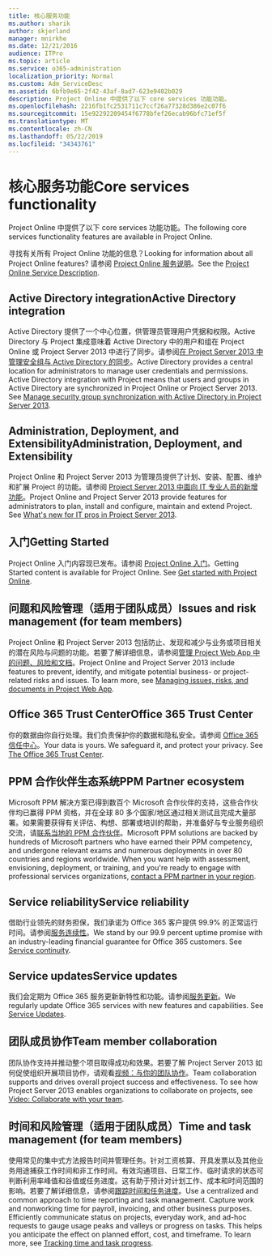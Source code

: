 ```yaml
---
title: 核心服务功能
ms.author: sharik
author: skjerland
manager: mnirkhe
ms.date: 12/21/2016
audience: ITPro
ms.topic: article
ms.service: o365-administration
localization_priority: Normal
ms.custom: Adm_ServiceDesc
ms.assetid: 6bfb9e65-2f42-43af-8ad7-623e9402b029
description: Project Online 中提供了以下 core services 功能功能。
ms.openlocfilehash: 2216fb1fc2531711c7ccf26a77328d386e2c07f6
ms.sourcegitcommit: 15e92292209454f6778bfef26ecab96bfc71ef5f
ms.translationtype: MT
ms.contentlocale: zh-CN
ms.lasthandoff: 05/22/2019
ms.locfileid: "34343761"
---
```

# <a name="core-services-functionality"></a><span data-ttu-id="581a7-103">核心服务功能</span><span class="sxs-lookup"><span data-stu-id="581a7-103">Core services functionality</span></span>

<span data-ttu-id="581a7-104">Project Online 中提供了以下 core services 功能功能。</span><span class="sxs-lookup"><span data-stu-id="581a7-104">The following core services functionality features are available in Project Online.</span></span>
  
<span data-ttu-id="581a7-105">寻找有关所有 Project Online 功能的信息？</span><span class="sxs-lookup"><span data-stu-id="581a7-105">Looking for information about all Project Online features?</span></span> <span data-ttu-id="581a7-106">请参阅 [Project Online 服务说明](project-online-service-description.md)。</span><span class="sxs-lookup"><span data-stu-id="581a7-106">See the [Project Online Service Description](project-online-service-description.md).</span></span>
  
## <a name="active-directory-integration"></a><span data-ttu-id="581a7-107">Active Directory integration</span><span class="sxs-lookup"><span data-stu-id="581a7-107">Active Directory integration</span></span>
<span data-ttu-id="581a7-108"><a name="bkmk_AD_Integration"> </a></span><span class="sxs-lookup"><span data-stu-id="581a7-108"></span></span>

<span data-ttu-id="581a7-p102">Active Directory 提供了一个中心位置，供管理员管理用户凭据和权限。Active Directory 与 Project 集成意味着 Active Directory 中的用户和组在 Project Online 或 Project Server 2013 中进行了同步。请参阅[在 Project Server 2013 中管理安全组与 Active Directory 的同步](https://go.microsoft.com/fwlink/p/?LinkId=402631)。</span><span class="sxs-lookup"><span data-stu-id="581a7-p102">Active Directory provides a central location for administrators to manage user credentials and permissions. Active Directory integration with Project means that users and groups in Active Directory are synchronized in Project Online or Project Server 2013. See [Manage security group synchronization with Active Directory in Project Server 2013](https://go.microsoft.com/fwlink/p/?LinkId=402631).</span></span>
  
## <a name="administration-deployment-and-extensibility"></a><span data-ttu-id="581a7-112">Administration, Deployment, and Extensibility</span><span class="sxs-lookup"><span data-stu-id="581a7-112">Administration, Deployment, and Extensibility</span></span>
<span data-ttu-id="581a7-113"><a name="bkmk_AdministrationDeploymentExtensibility"> </a></span><span class="sxs-lookup"><span data-stu-id="581a7-113"></span></span>

<span data-ttu-id="581a7-p103">Project Online 和 Project Server 2013 为管理员提供了计划、安装、配置、维护和扩展 Project 的功能。请参阅 [Project Server 2013 中面向 IT 专业人员的新增功能](https://go.microsoft.com/fwlink/p/?LinkId=272017)。</span><span class="sxs-lookup"><span data-stu-id="581a7-p103">Project Online and Project Server 2013 provide features for administrators to plan, install and configure, maintain and extend Project. See [What's new for IT pros in Project Server 2013](https://go.microsoft.com/fwlink/p/?LinkId=272017).</span></span>
  
## <a name="getting-started"></a><span data-ttu-id="581a7-116">入门</span><span class="sxs-lookup"><span data-stu-id="581a7-116">Getting Started</span></span>
<span data-ttu-id="581a7-117"><a name="bkmk_GettingStarted"> </a></span><span class="sxs-lookup"><span data-stu-id="581a7-117"></span></span>

<span data-ttu-id="581a7-p104">Project Online 入门内容现已发布。请参阅 [Project Online 入门](https://support.office.com/en-us/article/Get-started-with-Project-Online-E3E5F64F-ADA5-4F9D-A578-130B2D4E5F11?ui=en-US&amp;rs=en-US&amp;ad=US)。</span><span class="sxs-lookup"><span data-stu-id="581a7-p104">Getting Started content is available for Project Online. See [Get started with Project Online](https://support.office.com/en-us/article/Get-started-with-Project-Online-E3E5F64F-ADA5-4F9D-A578-130B2D4E5F11?ui=en-US&amp;rs=en-US&amp;ad=US).</span></span>
  
## <a name="issues-and-risk-management-for-team-members"></a><span data-ttu-id="581a7-120">问题和风险管理（适用于团队成员）</span><span class="sxs-lookup"><span data-stu-id="581a7-120">Issues and risk management (for team members)</span></span>
<span data-ttu-id="581a7-121"><a name="bkmk_IssuesRiskManagement"> </a></span><span class="sxs-lookup"><span data-stu-id="581a7-121"></span></span>

<span data-ttu-id="581a7-p105">Project Online 和 Project Server 2013 包括防止、发现和减少与业务或项目相关的潜在风险与问题的功能。若要了解详细信息，请参阅[管理 Project Web App 中的问题、风险和文档](https://go.microsoft.com/fwlink/?LinkId=402634)。</span><span class="sxs-lookup"><span data-stu-id="581a7-p105">Project Online and Project Server 2013 include features to prevent, identify, and mitigate potential business- or project-related risks and issues. To learn more, see [Managing issues, risks, and documents in Project Web App](https://go.microsoft.com/fwlink/?LinkId=402634).</span></span>
  
## <a name="office-365-trust-center"></a><span data-ttu-id="581a7-124">Office 365 Trust Center</span><span class="sxs-lookup"><span data-stu-id="581a7-124">Office 365 Trust Center</span></span>
<span data-ttu-id="581a7-125"><a name="bkmk_Office365TrustCenter"> </a></span><span class="sxs-lookup"><span data-stu-id="581a7-125"></span></span>

<span data-ttu-id="581a7-p106">你的数据由你自行处理。我们负责保护你的数据和隐私安全。请参阅 [Office 365 信任中心](https://go.microsoft.com/fwlink/?LinkId=402637)。</span><span class="sxs-lookup"><span data-stu-id="581a7-p106">Your data is yours. We safeguard it, and protect your privacy. See [The Office 365 Trust Center](https://go.microsoft.com/fwlink/?LinkId=402637).</span></span>
  
## <a name="ppm-partner-ecosystem"></a><span data-ttu-id="581a7-129">PPM 合作伙伴生态系统</span><span class="sxs-lookup"><span data-stu-id="581a7-129">PPM Partner ecosystem</span></span>
<span data-ttu-id="581a7-130"><a name="bkmk_ProjectPortfolioManagementPartner"> </a></span><span class="sxs-lookup"><span data-stu-id="581a7-130"></span></span>

<span data-ttu-id="581a7-p107">Microsoft PPM 解决方案已得到数百个 Microsoft 合作伙伴的支持，这些合作伙伴均已赢得 PPM 资格，并在全球 80 多个国家/地区通过相关测试且完成大量部署。如果需要获得有关评估、构想、部署或培训的帮助，并准备好与专业服务组织交流，请[联系当地的 PPM 合作伙伴](https://go.microsoft.com/fwlink/p/?LinkId=272646)。</span><span class="sxs-lookup"><span data-stu-id="581a7-p107">Microsoft PPM solutions are backed by hundreds of Microsoft partners who have earned their PPM competency, and undergone relevant exams and numerous deployments in over 80 countries and regions worldwide. When you want help with assessment, envisioning, deployment, or training, and you're ready to engage with professional services organizations, [contact a PPM partner in your region](https://go.microsoft.com/fwlink/p/?LinkId=272646).</span></span>
  
## <a name="service-reliability"></a><span data-ttu-id="581a7-133">Service reliability</span><span class="sxs-lookup"><span data-stu-id="581a7-133">Service reliability</span></span>
<span data-ttu-id="581a7-134"><a name="bkmk_ServiceReliability"> </a></span><span class="sxs-lookup"><span data-stu-id="581a7-134"></span></span>

<span data-ttu-id="581a7-p108">借助行业领先的财务担保，我们承诺为 Office 365 客户提供 99.9% 的正常运行时间。请参阅[服务连续性](https://go.microsoft.com/fwlink/?LinkId=402653)。</span><span class="sxs-lookup"><span data-stu-id="581a7-p108">We stand by our 99.9 percent uptime promise with an industry-leading financial guarantee for Office 365 customers. See [Service continuity](https://go.microsoft.com/fwlink/?LinkId=402653).</span></span>
  
## <a name="service-updates"></a><span data-ttu-id="581a7-137">Service updates</span><span class="sxs-lookup"><span data-stu-id="581a7-137">Service updates</span></span>
<span data-ttu-id="581a7-138"><a name="bkmk_Serviceupdates"> </a></span><span class="sxs-lookup"><span data-stu-id="581a7-138"></span></span>

<span data-ttu-id="581a7-p109">我们会定期为 Office 365 服务更新新特性和功能。请参阅[服务更新](../office-365-platform-service-description/service-updates.md)。</span><span class="sxs-lookup"><span data-stu-id="581a7-p109">We regularly update Office 365 services with new features and capabilities. See [Service Updates](../office-365-platform-service-description/service-updates.md).</span></span>
  
## <a name="team-member-collaboration"></a><span data-ttu-id="581a7-141">团队成员协作</span><span class="sxs-lookup"><span data-stu-id="581a7-141">Team member collaboration</span></span>
<span data-ttu-id="581a7-142"><a name="bkbmk_TeamMemberCollaboration"> </a></span><span class="sxs-lookup"><span data-stu-id="581a7-142"></span></span>

<span data-ttu-id="581a7-p110">团队协作支持并推动整个项目取得成功和效果。若要了解 Project Server 2013 如何促使组织开展项目协作，请观看[视频：与你的团队协作](https://go.microsoft.com/fwlink/?LinkId=402628)。</span><span class="sxs-lookup"><span data-stu-id="581a7-p110">Team collaboration supports and drives overall project success and effectiveness. To see how Project Server 2013 enables organizations to collaborate on projects, see [Video: Collaborate with your team](https://go.microsoft.com/fwlink/?LinkId=402628).</span></span>
  
## <a name="time-and-task-management-for-team-members"></a><span data-ttu-id="581a7-145">时间和风险管理（适用于团队成员）</span><span class="sxs-lookup"><span data-stu-id="581a7-145">Time and task management (for team members)</span></span>
<span data-ttu-id="581a7-146"><a name="bkmk_TimeTaskManagement"> </a></span><span class="sxs-lookup"><span data-stu-id="581a7-146"></span></span>

<span data-ttu-id="581a7-p111">使用常见的集中式方法报告时间并管理任务。针对工资核算、开具发票以及其他业务用途捕获工作时间和非工作时间。有效沟通项目、日常工作、临时请求的状态可判断利用率峰值和谷值或任务进度。这有助于预计对计划工作、成本和时间范围的影响。若要了解详细信息，请参阅[跟踪时间和任务进度](https://go.microsoft.com/fwlink/p/?LinkId=271321)。</span><span class="sxs-lookup"><span data-stu-id="581a7-p111">Use a centralized and common approach to time reporting and task management. Capture work and nonworking time for payroll, invoicing, and other business purposes. Efficiently communicate status on projects, everyday work, and ad-hoc requests to gauge usage peaks and valleys or progress on tasks. This helps you anticipate the effect on planned effort, cost, and timeframe. To learn more, see [Tracking time and task progress](https://go.microsoft.com/fwlink/p/?LinkId=271321).</span></span>
  

